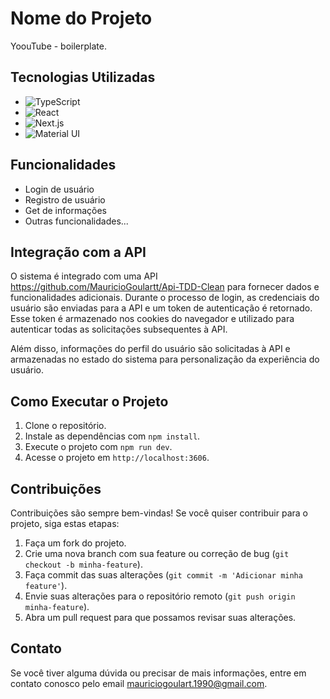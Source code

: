 # Nome do Projeto

YoouTube - boilerplate.

## Tecnologias Utilizadas

- ![TypeScript](https://img.shields.io/badge/typescript-%23007ACC.svg?style=for-the-badge&logo=typescript&logoColor=white)
- ![React](https://img.shields.io/badge/react.js-%23404d59.svg?style=for-the-badge&logo=react&logoColor=%2361DAFB)
- ![Next.js](https://img.shields.io/badge/Next.js-%23404d59.svg?style=for-the-badge&logo=Next.js&logoColor=%black)
- ![Material UI](https://img.shields.io/badge/Mui-%23404d59.svg?style=for-the-badge&logo=Mui&logoColor=%black)

## Funcionalidades

- Login de usuário
- Registro de usuário
- Get de informações
- Outras funcionalidades...

## Integração com a API

O sistema é integrado com uma API https://github.com/MauricioGoulartt/Api-TDD-Clean para fornecer dados e funcionalidades adicionais. Durante o processo de login, as credenciais do usuário são enviadas para a API e um token de autenticação é retornado. Esse token é armazenado nos cookies do navegador e utilizado para autenticar todas as solicitações subsequentes à API.

Além disso, informações do perfil do usuário são solicitadas à API e armazenadas no estado do sistema para personalização da experiência do usuário.

## Como Executar o Projeto

1. Clone o repositório.
2. Instale as dependências com `npm install`.
3. Execute o projeto com `npm run dev`.
4. Acesse o projeto em `http://localhost:3606`.

## Contribuições

Contribuições são sempre bem-vindas! Se você quiser contribuir para o projeto, siga estas etapas:

1. Faça um fork do projeto.
2. Crie uma nova branch com sua feature ou correção de bug (`git checkout -b minha-feature`).
3. Faça commit das suas alterações (`git commit -m 'Adicionar minha feature'`).
4. Envie suas alterações para o repositório remoto (`git push origin minha-feature`).
5. Abra um pull request para que possamos revisar suas alterações.

## Contato

Se você tiver alguma dúvida ou precisar de mais informações, entre em contato conosco pelo email [mauriciogoulart.1990@gmail.com](mailto:mauriciogoulart.1990@exemplo.com).

